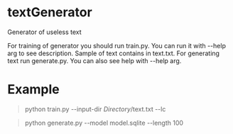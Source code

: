 # textGenerator
Generator of useless text

For training of generator you should run train.py. You can run it with --help arg to see description. Sample of text contains in text.txt. For generating text run generate.py. You can also see help with --help arg.

# Example

> python train.py --input-dir *Directory*/text.txt --lc

> python generate.py --model model.sqlite --length 100
